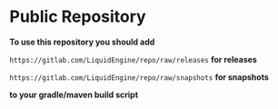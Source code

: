 # Public Repository

**To use this repository you should add**

`https://gitlab.com/LiquidEngine/repo/raw/releases` **for releases**
 
`https://gitlab.com/LiquidEngine/repo/raw/snapshots` **for snapshots**

**to your gradle/maven build script**